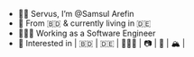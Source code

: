 - 👋🏼 Servus, I’m @Samsul Arefin
- 📍 From 🇧🇩 & currently living in 🇩🇪 
- 👨🏽‍💻 Working as a Software Engineer
- 👀 Interested in | 🇧🇩 | 🇩🇪 | 👨🏽‍💻 | 📷 | 🥾 | 🏔 |

<!---
samsul003/samsul003 is a ✨ special ✨ repository because its `README.md` (this file) appears on your GitHub profile.
You can click the Preview link to take a look at your changes.
--->
